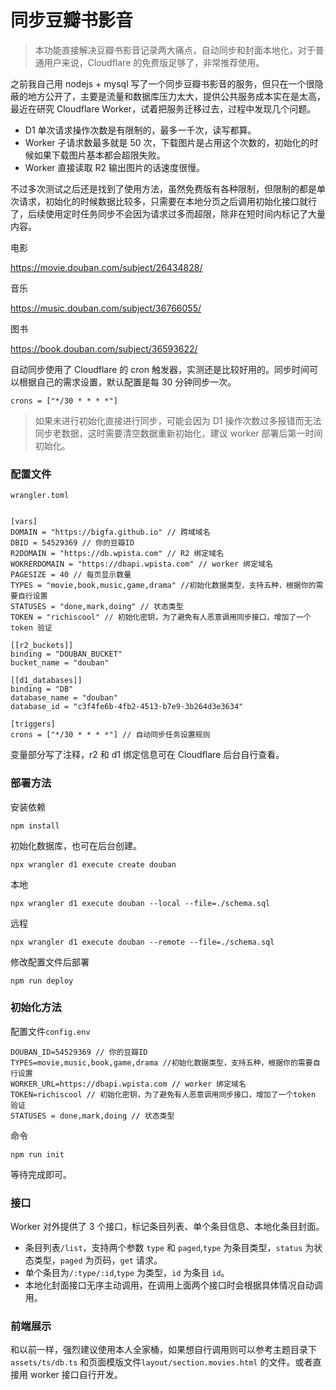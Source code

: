 # 同步豆瓣书影音

> 本功能直接解决豆瓣书影音记录两大痛点，自动同步和封面本地化，对于普通用户来说，Cloudflare 的免费版足够了，非常推荐使用。

之前我自己用 nodejs + mysql 写了一个同步豆瓣书影音的服务，但只在一个很隐蔽的地方公开了，主要是流量和数据库压力太大，提供公共服务成本实在是太高，最近在研究 Cloudflare Worker，试着把服务迁移过去，过程中发现几个问题。

-   D1 单次请求操作次数是有限制的，最多一千次，读写都算。
-   Worker 子请求数最多就是 50 次，下载图片是占用这个次数的，初始化的时候如果下载图片基本都会超限失败。
-   Worker 直接读取 R2 输出图片的话速度很慢。

不过多次测试之后还是找到了使用方法，虽然免费版有各种限制，但限制的都是单次请求，初始化的时候数据比较多，只需要在本地分页之后调用初始化接口就行了，后续使用定时任务同步不会因为请求过多而超限，除非在短时间内标记了大量内容。

电影

https://movie.douban.com/subject/26434828/

音乐

https://music.douban.com/subject/36766055/

图书

https://book.douban.com/subject/36593622/

自动同步使用了 Cloudflare 的 cron 触发器，实测还是比较好用的。同步时间可以根据自己的需求设置，默认配置是每 30 分钟同步一次。

```
crons = ["*/30 * * * *"]
```

> 如果未进行初始化直接进行同步，可能会因为 D1 操作次数过多报错而无法同步老数据，这时需要清空数据重新初始化，建议 worker 部署后第一时间初始化。

### 配置文件

`wrangler.toml`

```

[vars]
DOMAIN = "https://bigfa.github.io" // 跨域域名
DBID = 54529369 // 你的豆瓣ID
R2DOMAIN = "https://db.wpista.com" // R2 绑定域名
WOKRERDOMAIN = "https://dbapi.wpista.com" // worker 绑定域名
PAGESIZE = 40 // 每页显示数量
TYPES = "movie,book,music,game,drama" //初始化数据类型，支持五种，根据你的需要自行设置
STATUSES = "done,mark,doing" // 状态类型
TOKEN = "richiscool" // 初始化密钥，为了避免有人恶意调用同步接口，增加了一个token 验证

[[r2_buckets]]
binding = "DOUBAN_BUCKET"
bucket_name = "douban"

[[d1_databases]]
binding = "DB"
database_name = "douban"
database_id = "c3f4fe6b-4fb2-4513-b7e9-3b264d3e3634"

[triggers]
crons = ["*/30 * * * *"] // 自动同步任务设置规则
```

变量部分写了注释，r2 和 d1 绑定信息可在 Cloudflare 后台自行查看。

### 部署方法

安装依赖

```
npm install
```

初始化数据库，也可在后台创建。

```
npx wrangler d1 execute create douban

```

本地

```
npx wrangler d1 execute douban --local --file=./schema.sql
```

远程

```
npx wrangler d1 execute douban --remote --file=./schema.sql
```

修改配置文件后部署

```
npm run deploy
```

### 初始化方法

配置文件`config.env`

```
DOUBAN_ID=54529369 // 你的豆瓣ID
TYPES=movie,music,book,game,drama //初始化数据类型，支持五种，根据你的需要自行设置
WORKER_URL=https://dbapi.wpista.com // worker 绑定域名
TOKEN=richiscool // 初始化密钥，为了避免有人恶意调用同步接口，增加了一个token 验证
STATUSES = done,mark,doing // 状态类型
```

命令

```
npm run init
```

等待完成即可。

### 接口

Worker 对外提供了 3 个接口，标记条目列表、单个条目信息、本地化条目封面。

-   条目列表`/list`，支持两个参数 `type` 和 `paged`,`type` 为条目类型，`status` 为状态类型，`paged` 为页码，`get` 请求。
-   单个条目为`/:type/:id`,`type` 为类型，`id` 为条目 `id`。
-   本地化封面接口无序主动调用，在调用上面两个接口时会根据具体情况自动调用。

### 前端展示

和以前一样，强烈建议使用本人全家桶，如果想自行调用则可以参考主题目录下 `assets/ts/db.ts` 和页面模版文件`layout/section.movies.html` 的文件。或者直接用 worker 接口自行开发。
